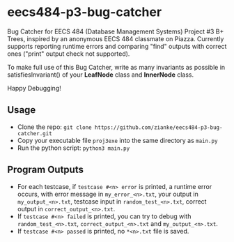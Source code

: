 # eecs484-p3-bug-catcher

Bug Catcher for EECS 484 (Database Management Systems) Project #3 B+ Trees, inspired by an anonymous EECS 484 classmate on Piazza. Currently supports reporting runtime errors and comparing "find" outputs with correct ones ("print" output check not supported).

To make full use of this Bug Catcher, write as many invariants as possible in satisfiesInvariant() of your **LeafNode** class and **InnerNode** class.

Happy Debugging!

## Usage
 * Clone the repo: `git clone https://github.com/zianke/eecs484-p3-bug-catcher.git`
 * Copy your executable file `proj3exe` into the same directory as `main.py`
 * Run the python script: `python3 main.py`

## Program Outputs
 * For each testcase, if `testcase #<n> error` is printed, a runtime error occurs, with error message in `my_error_<n>.txt`, your output in `my_output_<n>.txt`, testcase input in `random_test_<n>.txt`, correct output in `correct_output_<n>.txt`.
 * If `testcase #<n> failed` is printed, you can try to debug with `random_test_<n>.txt`, `correct_output_<n>.txt` and `my_output_<n>.txt`.
 * If `testcase #<n> passed` is printed, no `*<n>.txt` file is saved.